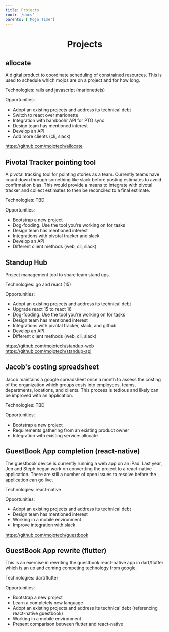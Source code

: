 ```yaml
---
title: Projects
root: '/docs'
parents: ['Mojo Time']
---
```


<h1 align="center">
  Projects
</h1>

## allocate

A digital product to coordinate scheduling of constrained resources. This is used to schedule which mojos are on a project and for how long.

Technologies: rails and javascript (marionettejs)

Opportunities:
* Adopt an existing projects and address its technical debt
* Switch to react over marionette
* Integration with bamboohr API for PTO sync
* Design team has mentioned interest
* Develop an API
* Add more clients (cli, slack)

https://github.com/mojotech/allocate

## Pivotal Tracker pointing tool

A pivotal tracking tool for pointing stories as a team. Currently teams have count down through something like slack before posting estimates to avoid confirmation bias. This would provide a means to integrate with pivotal tracker and collect estimates to then be reconciled to a final estimate.

Technologies: TBD

Opportunities:
* Bootstrap a new project
* Dog-fooding. Use the tool you're working on for tasks 
* Design team has mentioned interest
* Integrations with pivotal tracker and slack
* Develop an API
* Different client methods (web, cli, slack)

## Standup Hub

Project management tool to share team stand ups.

Technologies: go and react (15)

Opportunities:
* Adopt an existing projects and address its technical debt
* Upgrade react 15 to react 16
* Dog-fooding. Use the tool you're working on for tasks 
* Design team has mentioned interest
* Integrations with pivotal tracker, slack, and github
* Develop an API
* Different client methods (web, cli, slack)

https://github.com/mojotech/standup-web
https://github.com/mojotech/standup-api

## Jacob's costing spreadsheet

Jacob maintains a google spreadsheet once a month to assess the costing of the organization which groups costs into employees, teams, departments, locations, and clients. This process is tedious and likely can be improved with an application.

Technologies: TBD

Opportunities:
* Bootstrap a new project
* Requirements gathering from an existing product owner 
* Integration with existing service: allocate

## GuestBook App completion (react-native)

The guestbook device is currently running a web app on an iPad. Last year, Jen and Steph began work on convertting the project to a react-native application. There are still a number of open issues to resolve before the application can go live.

Technologies: react-native

Opportunities:
* Adopt an existing projects and address its technical debt
* Design team has mentioned interest
* Working in a mobile environment
* Improve integration with slack

https://github.com/mojotech/guestbook

## GuestBook App rewrite (flutter)

This is an exercise in rewriting the guestbook react-native app in dart/flutter which is an up and coming competing technology from google.

Technologies: dart/flutter

Opportunities:
* Bootstrap a new project
* Learn a completely new language
* Adopt an existing projects and address its technical debt (referencing react-native guestbook)
* Working in a mobile environment
* Present comparison between flutter and react-native
